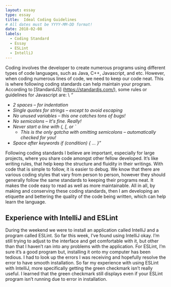 ```yaml
---
layout: essay
type: essay
title:  Ideal Coding Guidelines
# All dates must be YYYY-MM-DD format!
date: 2018-02-08
labels:
  - Coding Standard
  - Essay
  - ESLint
  - IntelliJ
---
```


Coding involves the developer to create numerous programs using different types of code languages, such as Java, C++, Javascript, and etc. However, when coding numerous lines of code, we need to keep our code neat. This is where following coding standards can help maintain your program. According to [StandardJS] (https://standardjs.com/), some rules or guidelines for Javascript are: \\
<i> 
“ 
* 2 spaces – for indentation
* Single quotes for strings – except to avoid escaping
* No unused variables – this one catches tons of bugs!
* No semicolons – It's fine. Really!
* Never start a line with (, [, or `
	* This is the only gotcha with omitting semicolons – automatically checked for you!
* Space after keywords if (condition) { ... }”</i>

Following coding standards I believe are important, especially for large projects, where you share code amongst other fellow developed. It’s like writing rules, that help keep the structure and fluidity in their writings. With code that is simple to follow, it is easier to debug. We know that there are various coding styles that vary from person to person, however they should generally follow the same standards to keeping their programs neat. It makes the code easy to read as well as more maintainable. All in all, by making and conserving these coding standards, then I am developing an etiquette and bettering the quality of the code being written, which can help learn the language.

## Experience with IntelliJ and ESLint

During the weekend we were to install an application called IntelliJ and a program called ESLint. So far this week, I’ve found using IntelliJ okay. I’m still trying to adjust to the interface and get comfortable with it, but other than that I haven’t ran into any problems with the application. For ESLint, I’m sure it’s a good program but, installing it onto my computer has been tedious. I had to look up the errors I was receiving and hopefully resolve the error to have smooth installation. So far my experience with using ESLint with IntelliJ, more specifically getting the green checkmark isn’t really useful. I learned that the green checkmark still displays even if your ESLint program isn’t running due to error in installation. 

